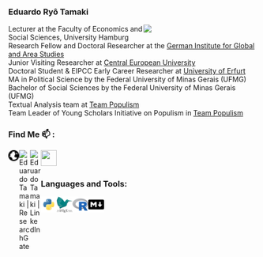 ### Eduardo Ryô Tamaki

<img align='right' src="https://media.giphy.com/media/0Y0ySEj13sU1O1IQ23/giphy.gif" width="230">

Lecturer at the Faculty of Economics and Social Sciences, University Hamburg <br />
Research Fellow and Doctoral Researcher at the [German Institute for Global and Area Studies](https://www.giga-hamburg.de/de/das-giga/team/eduardo-tamaki) <br />
Junior Visiting Researcher at [Central European University](https://democracyinstitute.ceu.edu/people/eduardo-tamaki) <br />
Doctoral Student & EIPCC Early Career Researcher at [University of Erfurt](https://www.uni-erfurt.de/en/brandtschool/the-school/people/early-career-researchers/eduardo-ryo-tamaki) <br />
MA in Political Science by the Federal University of Minas Gerais (UFMG) <br />
Bachelor of Social Sciences by the Federal University of Minas Gerais (UFMG) <br />
Textual Analysis team at [Team Populism](https://populism.byu.edu/)  <br />
Team Leader of Young Scholars Initiative on Populism in [Team Populism](https://populism.byu.edu/) <br />


#####


### Find Me 📫 :
[<img align="left" alt="tamaki.ai" width="22px" src="https://raw.githubusercontent.com/iconic/open-iconic/master/svg/globe.svg" />][website]
[<img align="left" alt="Eduardo Tamaki | ResearchGate" width="22px" src="https://cdn.jsdelivr.net/npm/simple-icons@v3/icons/researchgate.svg" />][researchgate]
[<img height="32" width="32" src="https://cdn.jsdelivr.net/npm/simple-icons@v3/icons/gmail.svg" />][gmail]
[<img align="left" alt="Eduardo Tamaki | LinkedIn" width="22px" src="https://cdn.jsdelivr.net/npm/simple-icons@v3/icons/linkedin.svg" />][linkedin]


### Languages and Tools:
<img align="left" width="32px" src="https://raw.githubusercontent.com/github/explore/80688e429a7d4ef2fca1e82350fe8e3517d3494d/topics/python/python.png" />
<img align="left" width="32px" src="https://raw.githubusercontent.com/github/explore/80688e429a7d4ef2fca1e82350fe8e3517d3494d/topics/latex/latex.png" />
<img align="left" width="32px" src="https://raw.githubusercontent.com/github/explore/80688e429a7d4ef2fca1e82350fe8e3517d3494d/topics/r/r.png" />
<img align="left" width="32px" src="https://raw.githubusercontent.com/github/explore/80688e429a7d4ef2fca1e82350fe8e3517d3494d/topics/markdown/markdown.png" />

<br />
<br />




<br />
<br />

</details>

[website]: https://tamaki.ai
[researchgate]: https://www.researchgate.net/profile/Eduardo_Ryo_Tamaki
[gmail]: mailto:eduardo.rtamaki@gmail.com
[linkedin]: www.linkedin.com/in/eduardo-ryô-tamaki-5b936811a

